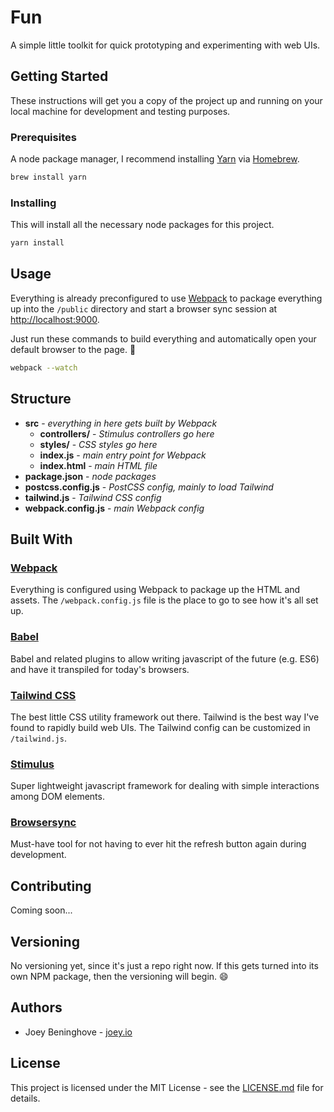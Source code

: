 # Fun

A simple little toolkit for quick prototyping and experimenting with web
UIs.

## Getting Started

These instructions will get you a copy of the project up and running on your local machine for development and testing purposes.

### Prerequisites

A node package manager, I recommend installing [Yarn](https://yarnpkg.com/en/)
via [Homebrew](https://brew.sh/).

```bash
brew install yarn
```

### Installing

This will install all the necessary node packages for this project.

```bash
yarn install
```

## Usage

Everything is already preconfigured to use [Webpack](https://webpack.js.org/)
to package everything up into the `/public` directory and start a browser sync
session at [http://localhost:9000](http://localhost:9000).

Just run these commands to build everything and automatically open your
default browser to the page.  :tada:

```bash
webpack --watch
```

## Structure

* **src** - _everything in here gets built by Webpack_
  * **controllers/** - _Stimulus controllers go here_
  * **styles/** - _CSS styles go here_
  * **index.js** - _main entry point for Webpack_
  * **index.html** - _main HTML file_
* **package.json** - _node packages_
* **postcss.config.js** - _PostCSS config, mainly to load Tailwind_
* **tailwind.js** - _Tailwind CSS config_
* **webpack.config.js** - _main Webpack config_

## Built With

### [Webpack](https://webpack.js.org/)
Everything is configured using Webpack to package up the HTML and assets.  The
`/webpack.config.js` file is the place to go to see how it's all set up.

### [Babel](https://babeljs.io/)
Babel and related plugins to allow writing javascript of the future (e.g. ES6)
and have it transpiled for today's browsers.

### [Tailwind CSS](https://tailwindcss.com)
The best little CSS utility framework out there.  Tailwind is the best way I've
found to rapidly build web UIs.  The Tailwind config can be customized in
`/tailwind.js`.

### [Stimulus](https://stimulusjs.org/)
Super lightweight javascript framework for dealing with simple interactions
among DOM elements.

### [Browsersync](https://browsersync.io/)
Must-have tool for not having to ever hit the refresh button again during
development.

## Contributing

Coming soon...

## Versioning

No versioning yet, since it's just a repo right now.  If this gets turned into
its own NPM package, then the versioning will begin.  :smile:

## Authors

* Joey Beninghove - [joey.io](https://joey.io)

## License

This project is licensed under the MIT License - see the
[LICENSE.md](LICENSE.md) file for details.
